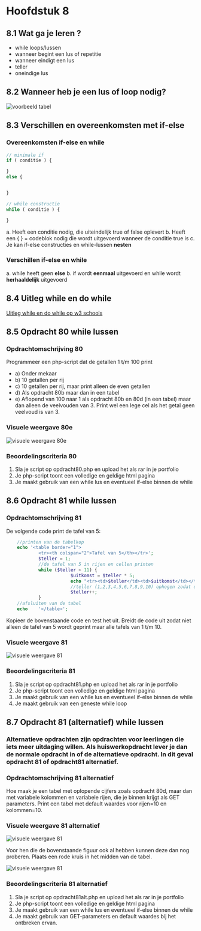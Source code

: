 # Hoofdstuk 8

## 8.1 Wat ga je leren ?

- while loops/lussen
- wanneer begint een lus of repetitie
- wanneer eindigt een lus 
- teller 
- oneindige lus

## 8.2 Wanneer heb je een lus of loop nodig?

![voorbeeld tabel](https://github.com/ictacademiekw1c/opdrachten-repository/blob/master/php/images/voorbeeld2.jpg?raw=true)

## 8.3 Verschillen en overeenkomsten met if-else

### Overeenkomsten if-else en while

~~~php
// minimale if
if ( conditie ) {

}
else {


}

// while constructie
while ( conditie ) {

}
~~~

a. Heeft een conditie nodig, die uiteindelijk true of false oplevert
b. Heeft een { } = codeblok nodig die wordt uitgevoerd wanneer de conditie true is
c. Je kan if-else constructies en while-lussen **nesten**

### Verschillen if-else en while

a. while heeft geen **else**
b. if wordt **eenmaal** uitgevoerd en while wordt **herhaaldelijk** uitgevoerd

## 8.4 Uitleg while en do while

[Uitleg while en do while op w3 schools](http://www.w3schools.com/php/php_looping.asp)

## 8.5 Opdracht 80 while lussen

### Opdrachtomschrijving 80

Programmeer een php-script dat de getallen 1 t/m 100 print
- a) Onder mekaar
- b) 10 getallen per rij
- c) 10 getallen per rij, maar print alleen de even getallen
- d) Als opdracht 80b maar dan in een tabel
- e) Aflopend van 100 naar 1 als opdracht 80b en 80d (in een tabel) maar dan alleen de veelvouden van 3. Print wel een lege cel als het getal geen veelvoud is van 3.

### Visuele weergave 80e
![visuele weergave 80e](https://github.com/ictacademiekw1c/opdrachten-repository/blob/master/php/images/opdracht80e.PNG?raw=true)

### Beoordelingscriteria 80
1. Sla je script op opdracht80.php en upload het als rar in je portfolio
2. Je php-script toont een volledige en geldige html pagina
3. Je maakt gebruik van een while lus en eventueel if-else binnen de while

## 8.6 Opdracht 81 while lussen

### Opdrachtomschrijving 81
De volgende code print de tafel van 5:

~~~php
    //printen van de tabelkop
    echo '<table border="1">
            <tr><th colspan="2">Tafel van 5</th></tr>';
            $teller = 1;    
            //de tafel van 5 in rijen en cellen printen    
            while ($teller < 11) {
                        $uitkomst = $teller * 5;
                        echo "<tr><td>$teller</td><td>$uitkomst</td></tr>";   
                        //teller (1,2,3,4,5,6,7,8,9,10) ophogen zodat de loop stopt bij 10
                        $teller++;         
            }
    //afsluiten van de tabel
    echo    '</table>';
~~~

Kopieer de bovenstaande code en test het uit. Breidt de code uit zodat niet alleen de tafel van 5 wordt geprint maar alle tafels van 1 t/m 10.

### Visuele weergave 81
![visuele weergave 81](https://github.com/ictacademiekw1c/opdrachten-repository/blob/master/php/images/tafels.PNG?raw=true)

### Beoordelingscriteria 81
1. Sla je script op opdracht81.php en upload het als rar in je portfolio
2. Je php-script toont een volledige en geldige html pagina
3. Je maakt gebruik van een while lus en eventueel if-else binnen de while
4. Je maakt gebruik van een geneste while loop


## 8.7 Opdracht 81 (alternatief) while lussen
### Alternatieve opdrachten zijn opdrachten voor leerlingen die iets meer uitdaging willen. Als huiswerkopdracht lever je dan de normale opdracht in of de alternatieve opdracht. In dit geval opdracht 81 of opdracht81 alternatief.
### Opdrachtomschrijving 81 alternatief
Hoe maak je een tabel met oplopende cijfers zoals opdracht 80d, maar dan met variabele kolommen en variabele rijen, die je binnen krijgt als GET parameters. Print een tabel met default waardes voor rijen=10 en kolommen=10.

### Visuele weergave 81 alternatief

![visuele weergave 81](https://github.com/ictacademiekw1c/opdrachten-repository/blob/master/php/images/opdracht81alt.PNG?raw=true)

Voor hen die de bovenstaande figuur ook al hebben kunnen deze dan nog proberen.
Plaats een rode kruis in het midden van de tabel.

![visuele weergave 81](https://github.com/ictacademiekw1c/opdrachten-repository/blob/master/php/images/opdracht81alt2.PNG?raw=true)

### Beoordelingscriteria 81 alternatief
1. Sla je script op opdracht81alt.php en upload het als rar in je portfolio
2. Je php-script toont een volledige en geldige html pagina
3. Je maakt gebruik van een while lus en eventueel if-else binnen de while
4. Je maakt gebruik van GET-parameters en default waardes bij het ontbreken ervan.

